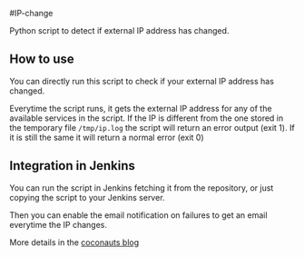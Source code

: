 #IP-change

Python script to detect if external IP address has changed.

## How to use

You can directly run this script to check if your external IP address has changed.

Everytime the script runs,
it gets the external IP address for any of the available services in the script.
If the IP is different from the one stored in the temporary file `/tmp/ip.log` 
the script will return an error output (exit 1). 
If it is still the same it will return a normal error (exit 0)

## Integration in Jenkins

You can run the script in Jenkins fetching it from the repository, 
or just copying the script to your Jenkins server.

Then you can enable the email notification on failures to get an email everytime the IP changes.

More details in the [coconauts blog](TODO)